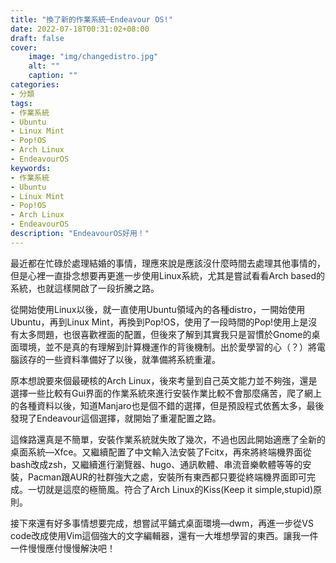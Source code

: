 ```yaml
---
title: "換了新的作業系統─Endeavour OS!"
date: 2022-07-18T00:31:02+08:00
draft: false
cover:
    image: "img/changedistro.jpg"
    alt: ""
    caption: ""
categories: 
- 分類
tags: 
- 作業系統
- Ubuntu
- Linux Mint
- Pop!OS
- Arch Linux
- EndeavourOS
keywords:
- 作業系統
- Ubuntu
- Linux Mint
- Pop!OS
- Arch Linux
- EndeavourOS
description: "EndeavourOS好用！"
---
```

最近都在忙碌於處理結婚的事情，理應來說是應該沒什麼時間去處理其他事情的，但是心裡一直掛念想要再更進一步使用Linux系統，尤其是嘗試看看Arch based的系統，也就這樣開啟了一段折騰之路。

從開始使用Linux以後，就一直使用Ubuntu領域內的各種distro，一開始使用Ubuntu，再到Linux Mint，再換到Pop!OS，使用了一段時間的Pop!使用上是沒有太多問題，也很喜歡裡面的配置，但後來了解到其實我只是習慣於Gnome的桌面環境，並不是真的有理解到計算機運作的背後機制。出於愛學習的心（？）將電腦該存的一些資料準備好了以後，就準備將系統重灌。

原本想說要來個最硬核的Arch Linux，後來考量到自己英文能力並不夠強，還是選擇一些比較有Gui界面的作業系統來進行安裝作業比較不會那麼痛苦，爬了網上的各種資料以後，知道Manjaro也是個不錯的選擇，但是預設程式依舊太多，最後發現了Endeavour這個選擇，就開始了重灌配置之路。

這條路還真是不簡單，安裝作業系統就失敗了幾次，不過也因此開始適應了全新的桌面系統—Xfce。又繼續配置了中文輸入法安裝了Fcitx，再來將終端機界面從bash改成zsh，又繼續進行瀏覽器、hugo、通訊軟體、串流音樂軟體等等的安裝，Pacman跟AUR的社群強大之處，安裝所有東西都只要從終端機界面即可完成。一切就是這麼的極簡風。符合了Arch Linux的Kiss(Keep it simple,stupid)原則。

接下來還有好多事情想要完成，想嘗試平鋪式桌面環境—dwm，再進一步從VS code改成使用Vim這個強大的文字編輯器，還有一大堆想學習的東西。讓我一件一件慢慢應付慢慢解決吧！
